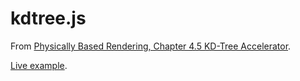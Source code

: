 # kdtree.js

From [Physically Based Rendering, Chapter 4.5 KD-Tree Accelerator](https://books.google.com.au/books?id=1rcaYPZu9u8C&lpg=PA183&pg=PA227).

[Live example](http://andrewhills.github.io/kdtree.js/circles.html).
